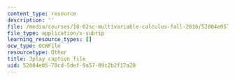 ```yaml
---
content_type: resource
description: ''
file: /media/courses/18-02sc-multivariable-calculus-fall-2010/52004e0578cd5def9a5789c2b2f17a20_oET16XXfcCI.vtt
file_type: application/x-subrip
learning_resource_types: []
ocw_type: OCWFile
resourcetype: Other
title: 3play caption file
uid: 52004e05-78cd-5def-9a57-89c2b2f17a20
---
```

